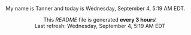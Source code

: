 My name is Tanner and today is Wednesday, September 4, 5:19 AM EDT.

<p align="center">This <i>README</i> file is generated <b>every 3 hours</b>!</br>Last refresh: Wednesday, September 4, 5:19 AM EDT<br /></p>

